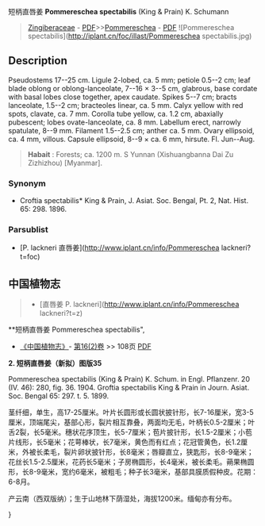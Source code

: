 短柄直唇姜 **Pommereschea spectabilis** (King & Prain) K. Schumann

> [Zingiberaceae](http://www.iplant.cn/info/Zingiberaceae?t=foc) - [PDF](http://www.iplant.cn/foc/pdf/Zingiberaceae.pdf)>>[Pommereschea](http://www.iplant.cn/info/Pommereschea?t=foc) - [PDF](http://www.iplant.cn/foc/pdf/Pommereschea.pdf)
![Pommereschea spectabilis](http://iplant.cn/foc/illast/Pommereschea spectabilis.jpg)

## Description

Pseudostems 17--25 cm. Ligule 2-lobed, ca. 5 mm; petiole 0.5--2 cm; leaf blade oblong or oblong-lanceolate, 7--16 × 3--5 cm, glabrous, base cordate with basal lobes close together, apex caudate. Spikes 5--7 cm; bracts lanceolate, 1.5--2 cm; bracteoles linear, ca. 5 mm. Calyx yellow with red spots, clavate, ca. 7 mm. Corolla tube yellow, ca. 1.2 cm, abaxially pubescent; lobes ovate-lanceolate, ca. 8 mm. Labellum erect, narrowly spatulate, 8--9 mm. Filament 1.5--2.5 cm; anther ca. 5 mm. Ovary ellipsoid, ca. 4 mm, villous. Capsule ellipsoid, 8--9 × ca. 6 mm, hirsute. Fl. Jun--Aug.

> **Habait** : 
> Forests; ca. 1200 m. S Yunnan (Xishuangbanna Dai Zu Zizhizhou) [Myanmar].

### Synonym
* Croftia spectabilis* King & Prain, J. Asiat. Soc. Bengal, Pt. 2, Nat. Hist. 65: 298. 1896.

### Parsublist

* [P.  lackneri  直唇姜](http://www.iplant.cn/info/Pommereschea lackneri?t=foc)

## 中国植物志

> * [直唇姜  P.  lackneri](http://www.iplant.cn/info/Pommereschea lackneri?t=z)

**短柄直唇姜 Pommereschea spectabilis",

* [《中国植物志》](http://www.iplant.cn/frps)- [第16(2)卷](http://www.iplant.cn/frps/vol/16(2)) >> 108页 [PDF](http://www.iplant.cn/frps/pdf/16(2)/108.pdf)

**2. 短柄直唇姜（新拟）图版35**

Pommereschea spectabilis (King & Prain) K. Schum. in Engl. Pflanzenr. 20 (IV. 46): 280, fig. 36. 1904. Groftia spectabilis King & Prain in Journ. Asiat. Soc. Bengal 65: 297. t. 5. 1899.

茎纤细，单生，高17-25厘米。叶片长圆形或长圆状披针形，长7-16厘米，宽3-5厘米，顶端尾尖，基部心形，裂片相互靠叠，两面均无毛，叶柄长0.5-2厘米；叶舌2裂，长5毫米。穗状花序顶生，长5-7厘米；苞片披针形，长1.5-2厘米；小苞片线形，长5毫米；花萼棒状，长7毫米，黄色而有红点；花冠管黄色，长1.2厘米，外被长柔毛，裂片卵状披针形，长8毫米；唇瓣直立，狭匙形，长8-9毫米；花丝长1.5-2.5厘米，花药长5毫米；子房椭圆形，长4毫米，被长柔毛。蒴果椭圆形，长8-9毫米，宽约6毫米，被粗毛；种子长3毫米，基部具膜质假种皮。花期：6-8月。

产云南（西双版纳）；生于山地林下荫湿处，海拔1200米。缅甸亦有分布。

}